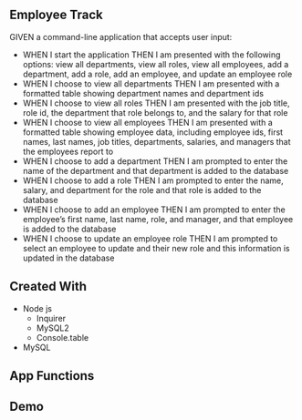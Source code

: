 ## Employee Track

GIVEN a command-line application that accepts user input:

- WHEN I start the application THEN I am presented with the following options: view all departments, view all roles, view all employees, add a department, add a role, add an employee, and update an employee role
- WHEN I choose to view all departments THEN I am presented with a formatted table showing department names and department ids
- WHEN I choose to view all roles THEN I am presented with the job title, role id, the department that role belongs to, and the salary for that role
- WHEN I choose to view all employees THEN I am presented with a formatted table showing employee data, including employee ids, first names, last names, job titles, departments, salaries, and managers that the employees report to
- WHEN I choose to add a department THEN I am prompted to enter the name of the department and that department is added to the database
- WHEN I choose to add a role THEN I am prompted to enter the name, salary, and department for the role and that role is added to the database
- WHEN I choose to add an employee THEN I am prompted to enter the employee’s first name, last name, role, and manager, and that employee is added to the database
- WHEN I choose to update an employee role THEN I am prompted to select an employee to update and their new role and this information is updated in the database

## Created With
- Node js
  - Inquirer
  - MySQL2
  - Console.table
- MySQL

## App Functions

## Demo

